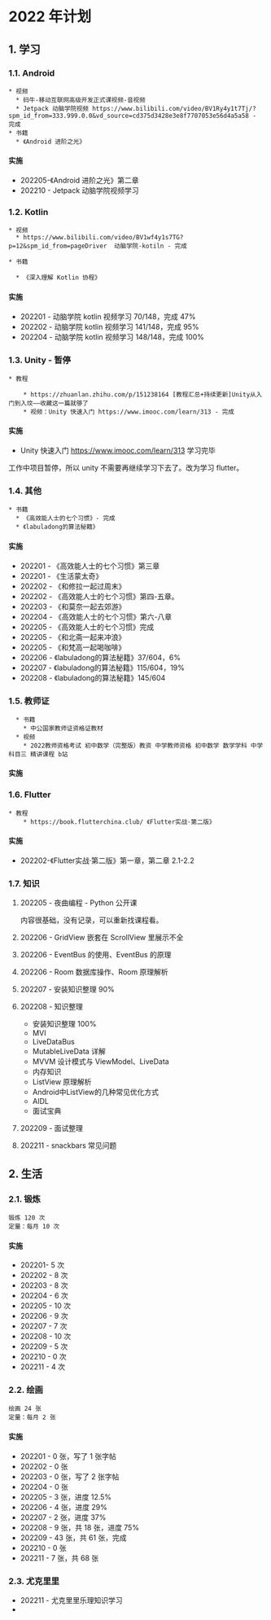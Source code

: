 # 2022 年计划

## 1. 学习

### 1.1. Android

```
* 视频
  * 码牛-移动互联网高级开发正式课视频-音视频
  * Jetpack 动脑学院视频 https://www.bilibili.com/video/BV1Ry4y1t7Tj/?spm_id_from=333.999.0.0&vd_source=cd375d3428e3e8f7707053e56d4a5a58 - 完成
* 书籍
  * 《Android 进阶之光》
```

#### 实施

* 202205-《Android 进阶之光》第二章
* 202210 - Jetpack 动脑学院视频学习

### 1.2. Kotlin

```
* 视频
  * https://www.bilibili.com/video/BV1wf4y1s7TG?p=12&spm_id_from=pageDriver  动脑学院-kotiln - 完成

* 书籍

  * 《深入理解 Kotlin 协程》
```

#### 实施

* 202201 - 动脑学院 kotlin 视频学习 70/148，完成 47%
* 202202 - 动脑学院 kotlin 视频学习 141/148，完成 95%
* 202204 - 动脑学院 kotlin 视频学习 148/148，完成 100%

### 1.3. Unity - 暂停

```
* 教程

	* https://zhuanlan.zhihu.com/p/151238164 [教程汇总+持续更新]Unity从入门到入坟——收藏这一篇就够了
	* 视频：Unity 快速入门 https://www.imooc.com/learn/313 - 完成
```

#### 实施

* Unity 快速入门 https://www.imooc.com/learn/313 学习完毕

工作中项目暂停，所以 unity 不需要再继续学习下去了。改为学习 flutter。

### 1.4. 其他

```
* 书籍
  * 《高效能人士的七个习惯》- 完成
  * 《labuladong的算法秘籍》

```

#### 实施

* 202201 - 《高效能人士的七个习惯》第三章
* 202201 - 《生活蒙太奇》
* 202202 - 《和修拉一起过周末》
* 202202 - 《高效能人士的七个习惯》第四-五章。
* 202203 - 《和莫奈一起去郊游》																										
* 202204 - 《高效能人士的七个习惯》第六-八章
* 202205 - 《高效能人士的七个习惯》完成
* 202205 - 《和北斋一起来冲浪》
* 202205 - 《和梵高一起喝咖啡》
* 202206 - 《labuladong的算法秘籍》37/604，6%
* 202207 - 《labuladong的算法秘籍》115/604，19%
* 202208 - 《labuladong的算法秘籍》145/604

### 1.5. 教师证

```
  * 书籍
    * 中公国家教师证资格证教材
  * 视频
    * 2022教师资格考试 初中数学（完整版）教资 中学教师资格 初中数学 数学学科 中学 科目三 精讲课程 b站
```

#### 实施



### 1.6. Flutter

```
* 教程
	* https://book.flutterchina.club/ 《Flutter实战·第二版》
```

#### 实施

* 202202-《Flutter实战·第二版》第一章，第二章 2.1-2.2

### 1.7. 知识

1. 202205 - 夜曲编程 - Python 公开课

   内容很基础，没有记录，可以重新找课程看。

2. 202206 - GridView 嵌套在 ScrollView 里展示不全

3. 202206 - EventBus 的使用、EventBus 的原理

4. 202206 - Room 数据库操作、Room 原理解析

5. 202207 - 安装知识整理 90%

6. 202208 - 知识整理

   * 安装知识整理 100%
   * MVI
   * LiveDataBus
   * MutableLiveData 详解
   * MVVM 设计模式与 ViewModel、LiveData
   * 内存知识
   * ListView 原理解析
   * Android中ListView的几种常见优化方式
   * AIDL
   * 面试宝典
   
7. 202209 - 面试整理

7. 202211 - snackbars 常见问题

## 2. 生活

### 2.1. 锻炼

```
锻炼 120 次
定量：每月 10 次
```

#### 实施

* 202201- 5 次
* 202202 - 8 次
* 202203 - 8 次
* 202204 - 6 次
* 202205 - 10 次
* 202206 - 9 次
* 202207 - 7 次
* 202208 - 10 次
* 202209 - 5 次
* 202210 - 0 次
* 202211 - 4 次

### 2.2. 绘画

```
绘画 24 张
定量：每月 2 张
```

#### 实施

* 202201 - 0 张，写了 1 张字帖
* 202202 - 0 张
* 202203 - 0 张，写了 2 张字帖
* 202204 - 0 张
* 202205 - 3 张，进度 12.5%
* 202206 - 4 张，进度 29%
* 202207 - 2 张，进度 37%
* 202208 - 9 张，共 18 张，进度 75%
* 202209 - 43 张，共 61 张，完成
* 202210 - 0 张
* 202211 - 7 张，共 68 张

### 2.3. 尤克里里

* 202211 - 尤克里里乐理知识学习
* 



